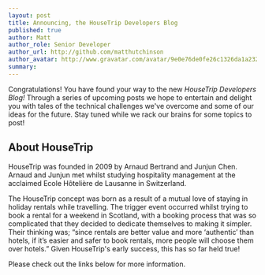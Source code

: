 ```yaml
---
layout: post
title: Announcing, the HouseTrip Developers Blog
published: true
author: Matt
author_role: Senior Developer
author_url: http://github.com/matthutchinson
author_avatar: http://www.gravatar.com/avatar/9e0e76de0fe26c1326da1a232d4dd2f2?s=36
summary: 
---
```


Congratulations! You have found your way to the new *HouseTrip Developers Blog!*  Through a series of upcoming posts we hope to entertain and delight you with tales of the technical challenges we've overcome and some of our ideas for the future.  Stay tuned while we rack our brains for some topics to post!  

## About HouseTrip

HouseTrip was founded in 2009 by Arnaud Bertrand and Junjun Chen. Arnaud and Junjun met whilst studying hospitality management at the acclaimed Ecole Hôtelière de Lausanne in Switzerland.
 
The HouseTrip concept was born as a result of a mutual love of staying in holiday rentals while travelling. The trigger event occurred whilst trying to book a rental for a weekend in Scotland, with a booking process that was so complicated that they decided to dedicate themselves to making it simpler. Their thinking was; &ldquo;since rentals are better value and more &lsquo;authentic&rsquo; than hotels, if it’s easier and safer to book rentals, more people will choose them over hotels.&rdquo; Given HouseTrip's early success, this has so far held true!

Please check out the links below for more information.
